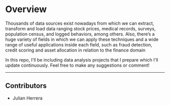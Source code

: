 # Overview

Thousands of data sources exist nowadays from which we can extract, transform and load data ranging stock prices, medical records, surveys, population census, and logged behaviors, among others. Also, there’s a huge variety of fields in which we can apply these techniques and a wide range of useful applications inside each field, such as fraud detection, credit scoring and asset allocation in relation to the finance domain

In this repo, I'll be including data analysis projects that I prepare which I'll update continuously. Feel free to make any suggestions or comment!

---

## Contributors

- Julian Herrera
